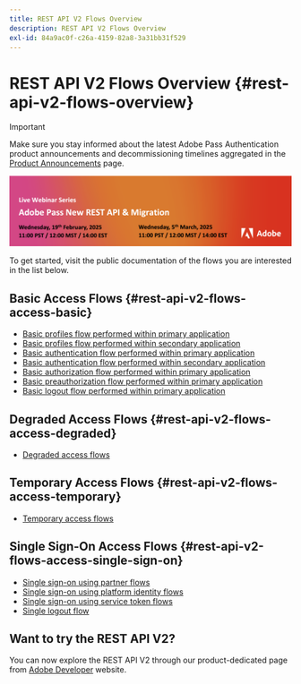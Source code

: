 ```yaml
---
title: REST API V2 Flows Overview
description: REST API V2 Flows Overview
exl-id: 84a9ac0f-c26a-4159-82a8-3a31bb31f529
---
```

# REST API V2 Flows Overview {#rest-api-v2-flows-overview}

>[!IMPORTANT]
>
> Make sure you stay informed about the latest Adobe Pass Authentication product announcements and decommissioning timelines aggregated in the [Product Announcements](/help/authentication/product-announcements.md) page.

<a href="https://experienceleague.adobe.com/en/docs/pass/authentication/product-announcements">![Live Webinar Series](/help/authentication/assets/rest-api-v2/live-webinar-series-banner.png)</a>

To get started, visit the public documentation of the flows you are interested in the list below.

## Basic Access Flows {#rest-api-v2-flows-access-basic}

* [Basic profiles flow performed within primary application](basic-access-flows/rest-api-v2-basic-profiles-primary-application-flow.md)
* [Basic profiles flow performed within secondary application](basic-access-flows/rest-api-v2-basic-profiles-secondary-application-flow.md)
* [Basic authentication flow performed within primary application](basic-access-flows/rest-api-v2-basic-authentication-primary-application-flow.md)
* [Basic authentication flow performed within secondary application](basic-access-flows/rest-api-v2-basic-authentication-secondary-application-flow.md)
* [Basic authorization flow performed within primary application](basic-access-flows/rest-api-v2-basic-authorization-primary-application-flow.md)
* [Basic preauthorization flow performed within primary application](basic-access-flows/rest-api-v2-basic-preauthorization-primary-application-flow.md)
* [Basic logout flow performed within primary application](basic-access-flows/rest-api-v2-basic-logout-primary-application-flow.md)

## Degraded Access Flows {#rest-api-v2-flows-access-degraded}

* [Degraded access flows](degraded-access-flows/rest-api-v2-access-degraded-flows.md)

## Temporary Access Flows {#rest-api-v2-flows-access-temporary}

* [Temporary access flows](temporary-access-flows/rest-api-v2-access-temporary-flows.md)

## Single Sign-On Access Flows {#rest-api-v2-flows-access-single-sign-on}

* [Single sign-on using partner flows](single-sign-on-access-flows/rest-api-v2-single-sign-on-partner-flows.md)
* [Single sign-on using platform identity flows](single-sign-on-access-flows/rest-api-v2-single-sign-on-platform-identity-flows.md)
* [Single sign-on using service token flows](single-sign-on-access-flows/rest-api-v2-single-sign-on-service-token-flows.md)
* [Single logout flow](single-sign-on-access-flows/rest-api-v2-single-sign-on-logout-flow.md)

## Want to try the REST API V2?

You can now explore the REST API V2 through our product-dedicated page from [Adobe Developer](https://developer.adobe.com/adobe-pass/) website.
